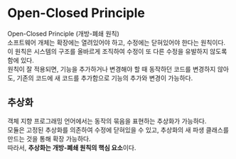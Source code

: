 # Open-Closed Principle

Open-Closed Principle (개방-폐쇄 원칙)  
소프트웨어 개체는 확장에는 열려있어야 하고, 수정에는 닫혀있어야 한다는 원칙이다.  
이 원칙은 시스템의 구조를 올바르게 조직하여 수정이 또 다른 수정을 유발하지 않도록 함에 있다.  
원칙이 잘 적용되면, 기능을 추가하거나 변경해야 할 때 동작하던 코드를 변경하지 않아도, 기존의 코드에 새 코드를 추가함으로 기능의 추가와 변경이 가능하다.  

## 추상화
객체 지향 프로그래밍 언어에서는 동작의 묶음을 표현하는 추상화가 가능하다.  
모듈은 고정된 추상화를 의존하여 수정에 닫혀있을 수 있고, 추상화의 새 파생 클래스를 만드는 것을 통해 확장 가능하다.  
따라서, **추상화는 개방-폐쇄 원칙의 핵심 요소**이다.